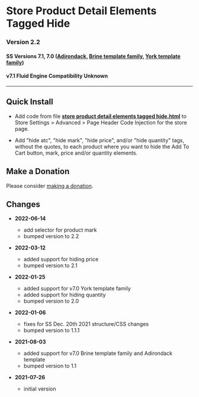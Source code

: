 # Store Product Detail Elements Tagged Hide

### Version 2.2

#### SS Versions 7.1, 7.0 ([Adirondack][2], [Brine template family][1], [York template family][3])

#### v7.1 Fluid Engine Compatibility Unknown

---

## Quick Install

* Add code from file **[store product detail elements tagged hide.html][4]**
  to Store Settings > Advanced > Page Header Code Injection for the store page.
  
* Add "hide atc", "hide mark", "hide price", and/or "hide quantity" tags,
  without the quotes, to each product where you want to hide the Add To Cart
  button, mark, price and/or quantity elements.

## Make a Donation

Please consider [making a donation][5].

## Changes

* **2022-06-14**

  * add selector for product mark
  * bumped version to 2.2
  
* **2022-03-12**

  * added support for hiding price
  * bumped version to 2.1
  
* **2022-01-25**

  * added support for v7.0 York template family
  * added support for hiding quantity
  * bumped version to 2.0
  
* **2022-01-06**

  * fixes for SS Dec. 20th 2021 structure/CSS changes
  * bumped version to 1.1.1
  
* **2021-08-03**

  * added support for v7.0 Brine template family and Adirondack template
  * bumped version to 1.1
  
* **2021-07-26**

  * initial version

[1]: https://support.squarespace.com/hc/en-us/articles/212512738-Brine-template-family
[2]: https://support.squarespace.com/hc/en-us/articles/206545397-Adirondack-template
[3]: https://support.squarespace.com/hc/en-us/articles/218211197-York-template-family
[4]: store%20product%20detail%20elements%20tagged%20hide.html#L1
[5]: https://github.com/tomsWebConsulting/twcsl#make-a-donation
